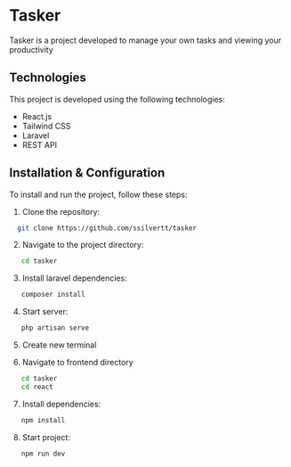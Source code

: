 # Tasker

Tasker is a project developed to manage your own tasks and viewing your productivity 

## Technologies

This project is developed using the following technologies:

- React.js
- Tailwind CSS
- Laravel
- REST API

## Installation & Configuration

To install and run the project, follow these steps:

1. Clone the repository:

```sh
  git clone https://github.com/ssilvertt/tasker
```

2. Navigate to the project directory:

```sh
   cd tasker
```

3. Install laravel dependencies:

```sh
   composer install
```

4. Start server:

```sh
   php artisan serve
```

5. Create new terminal

6. Navigate to frontend directory

```sh
   cd tasker
   cd react
```

7. Install dependencies:

```sh
   npm install
```

8. Start project:

```sh
   npm run dev
```
